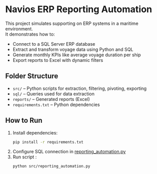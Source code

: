 # Navios ERP Reporting Automation

This project simulates supporting on ERP systems in a maritime environment.  
It demonstrates how to:

- Connect to a SQL Server ERP database
- Extract and transform voyage data using Python and SQL
- Generate monthly KPIs like average voyage duration per ship
- Export reports to Excel with dynamic filters

## Folder Structure

- `src/` – Python scripts for extraction, filtering, pivoting, exporting
- `sql/` – Queries used for data extraction
- `reports/` – Generated reports (Excel)
- `requirements.txt` – Python dependencies

## How to Run

1. Install dependencies:
   ```bash
   pip install -r requirements.txt

2. Configure SQL connection in [reporting_automation.py](src/reporting_automation.py)
3. Run script :
   ```bash
   python src/reporting_automation.py
